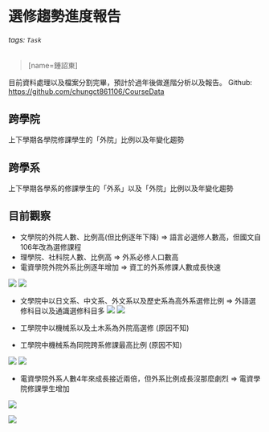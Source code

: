 # 選修趨勢進度報告
###### tags: `Task`
>[name=鍾詔東]

目前資料處理以及檔案分割完畢，預計於過年後做進階分析以及報告。
Github: https://github.com/chungct861106/CourseData



## 跨學院
上下學期各學院修課學生的「外院」比例以及年變化趨勢

## 跨學系
上下學期各學系的修課學生的「外系」以及「外院」比例以及年變化趨勢


## 目前觀察
- 文學院的外院人數、比例高(但比例逐年下降)
    => 語言必選修人數高，但國文自106年改為選修課程
- 理學院、社科院人數、比例高 => 外系必修人口數高
- 電資學院外院外系比例逐年增加 => 資工的外系修課人數成長快速


![](https://i.imgur.com/7Cm1CBj.png)
![](https://i.imgur.com/e5FPNCz.png)

- 文學院中以日文系、中文系、外文系以及歷史系為高外系選修比例
    => 外語選修科目以及通識選修科目多
![](https://i.imgur.com/9oKQZdl.png)
![](https://i.imgur.com/KWdBh73.png)



- 工學院中以機械系以及土木系為外院高選修 (原因不知)
- 工學院中機械系為同院跨系修課最高比例 (原因不知)

![](https://i.imgur.com/lwcskXM.png)
![](https://i.imgur.com/2DfvRwa.png)

- 電資學院外系人數4年來成長接近兩倍，但外系比例成長沒那麼劇烈
    => 電資學院修課學生增加

![](https://i.imgur.com/4ApED9S.png)

![](https://i.imgur.com/OiwIfRJ.png)
